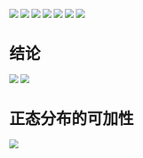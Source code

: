 ![](https://img2018.cnblogs.com/blog/1446249/202001/1446249-20200127182614591-796434678.png)
![](https://img2018.cnblogs.com/blog/1446249/202001/1446249-20200127182627306-1541420678.png)
![](https://img2018.cnblogs.com/blog/1446249/202001/1446249-20200127182640966-1417699920.png)
![](https://img2018.cnblogs.com/blog/1446249/202001/1446249-20200127182656255-269079140.png)
![](https://img2018.cnblogs.com/blog/1446249/202001/1446249-20200127182713074-2017431976.png)
![](https://img2018.cnblogs.com/blog/1446249/202001/1446249-20200127182727825-1585008021.png)
![](https://img2018.cnblogs.com/blog/1446249/202001/1446249-20200127182736330-354663868.png)

# 结论
![](https://img2018.cnblogs.com/blog/1446249/202001/1446249-20200127182800064-1135343536.png)
![](https://img2018.cnblogs.com/blog/1446249/202001/1446249-20200127182813394-2057716950.png)

# 正态分布的可加性
![](https://img2018.cnblogs.com/blog/1446249/202001/1446249-20200127182905270-202250989.png)
